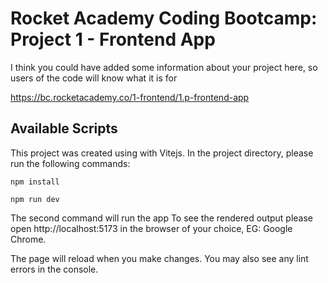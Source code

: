 # Rocket Academy Coding Bootcamp: Project 1 - Frontend App

I think you could have added some information about your project here, so users of the code will know what it is for

https://bc.rocketacademy.co/1-frontend/1.p-frontend-app

## Available Scripts

This project was created using with Vitejs. In the project directory, please run the following commands:

`npm install`

`npm run dev`

The second command will run the app
To see the rendered output please open http://localhost:5173 in the browser of your choice, EG: Google Chrome.

The page will reload when you make changes.
You may also see any lint errors in the console.
